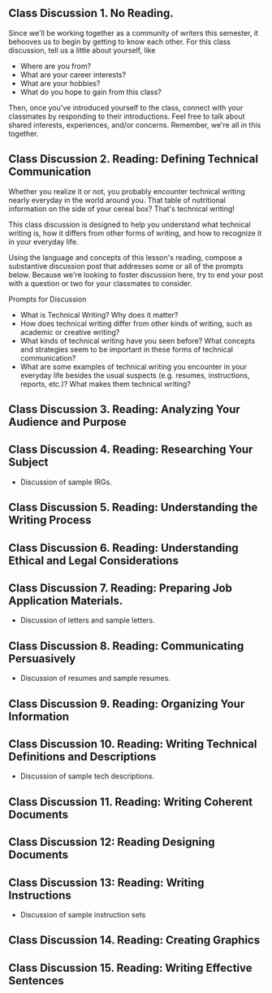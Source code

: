 ## Class Discussion 1. No Reading.

Since we'll be working together as a community of writers this semester, it behooves us to begin by getting to know each other. For this class discussion, tell us a little about yourself, like

* Where are you from?
* What are your career interests?
* What are your hobbies?
* What do you hope to gain from this class?

Then, once you've introduced yourself to the class, connect with your classmates by responding to their introductions. Feel free to talk about shared interests, experiences, and/or concerns. Remember, we're all in this together.

## Class Discussion 2. Reading: Defining Technical Communication

Whether you realize it or not, you probably encounter technical writing nearly everyday in the world around you. That table of nutritional information on the side of your cereal box? That's technical writing!

This class discussion is designed to help you understand what technical writing is, how it differs from other forms of writing, and how to recognize it in your everyday life.</p>

Using the language and concepts of this lesson's reading, compose a substantive discussion post that addresses some or all of the prompts below. Because we're looking to foster discussion here, try to end your post with a question or two for your classmates to consider.

Prompts for Discussion

* What is Technical Writing? Why does it matter?
* How does technical writing differ from other kinds of writing, such as academic or creative writing?
* What kinds of technical writing have you seen before? What concepts and strategies seem to be important in these forms of technical communication?
* What are some examples of technical writing you encounter in your everyday life besides the usual suspects (e.g. resumes, instructions, reports, etc.)? What makes them technical writing?

## Class Discussion 3. Reading: Analyzing Your Audience and Purpose



## Class Discussion 4. Reading: Researching Your Subject

* Discussion of sample IRGs.



## Class Discussion 5. Reading: Understanding the Writing Process



## Class Discussion 6. Reading: Understanding Ethical and Legal Considerations



## Class Discussion 7. Reading: Preparing Job Application Materials.

* Discussion of letters and sample letters.



## Class Discussion 8. Reading: Communicating Persuasively

* Discussion of resumes and sample resumes.



## Class Discussion 9. Reading: Organizing Your Information



## Class Discussion 10. Reading: Writing Technical Definitions and Descriptions

* Discussion of sample tech descriptions.



## Class Discussion 11. Reading: Writing Coherent Documents



## Class Discussion 12: Reading Designing Documents



## Class Discussion 13: Reading: Writing Instructions

* Discussion of sample instruction sets



## Class Discussion 14. Reading: Creating Graphics



## Class Discussion 15. Reading: Writing Effective Sentences

